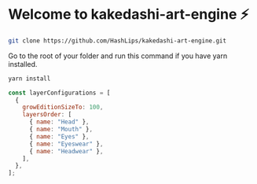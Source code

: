 # Welcome to kakedashi-art-engine ⚡


```sh
git clone https://github.com/HashLips/kakedashi-art-engine.git
```

Go to the root of your folder and run this command if you have yarn installed.

```sh
yarn install
```



```js
const layerConfigurations = [
  {
    growEditionSizeTo: 100,
    layersOrder: [
      { name: "Head" },
      { name: "Mouth" },
      { name: "Eyes" },
      { name: "Eyeswear" },
      { name: "Headwear" },
    ],
  },
];
```


